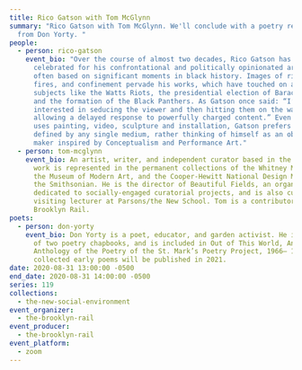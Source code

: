 ```yaml
---
title: Rico Gatson with Tom McGlynn
summary: "Rico Gatson with Tom McGlynn. We'll conclude with a poetry reading
  from Don Yorty. "
people:
  - person: rico-gatson
    event_bio: "Over the course of almost two decades, Rico Gatson has become
      celebrated for his confrontational and politically opinionated artworks,
      often based on significant moments in black history. Images of riots,
      fires, and confinement pervade his works, which have touched on a range of
      subjects like the Watts Riots, the presidential election of Barack Obama,
      and the formation of the Black Panthers. As Gatson once said: “I’m always
      interested in seducing the viewer and then hitting them on the way out,
      allowing a delayed response to powerfully charged content.” Even though he
      uses painting, video, sculpture and installation, Gatson prefers not to be
      defined by any single medium, rather thinking of himself as an object
      maker inspired by Conceptualism and Performance Art."
  - person: tom-mcglynn
    event_bio: An artist, writer, and independent curator based in the NYC area. His
      work is represented in the permanent collections of the Whitney Museum,
      the Museum of Modern Art, and the Cooper-Hewitt National Design Museum of
      the Smithsonian. He is the director of Beautiful Fields, an organization
      dedicated to socially-engaged curatorial projects, and is also currently a
      visiting lecturer at Parsons/the New School. Tom is a contributor to the
      Brooklyn Rail.
poets:
  - person: don-yorty
    event_bio: Don Yorty is a poet, educator, and garden activist. He is the author
      of two poetry chapbooks, and is included in Out of This World, An
      Anthology of the Poetry of the St. Mark’s Poetry Project, 1966– 1991. His
      collected early poems will be published in 2021.
date: 2020-08-31 13:00:00 -0500
end_date: 2020-08-31 14:00:00 -0500
series: 119
collections:
  - the-new-social-environment
event_organizer:
  - the-brooklyn-rail
event_producer:
  - the-brooklyn-rail
event_platform:
  - zoom
---
```

